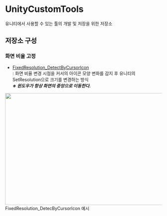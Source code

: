 # UnityCustomTools
유니티에서 사용할 수 있는 툴의 개발 및 저장을 위한 저장소

## 저장소 구성
### 화면 비율 고정
* [FixedResolution_DetectByCursorIcon](https://github.com/NadanKim/UnityCustomTools/tree/main/FixedResolution_DetectByCursorIcon)   
: 화면 비율 변경 시점을 커서의 아이콘 모양 변화를 감지 후 유니티의 SetResolution으로 크기를 변경하는 방식   
_**※ 윈도우가 항상 화면의 중앙으로 이동한다.**_   
<img src="https://user-images.githubusercontent.com/21353348/136490126-a619de5f-e94c-48a4-808f-ee9ceac5135e.gif" width="640" height="360">   
FixedResolution_DetecByCursorIcon 예시   
